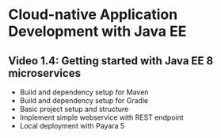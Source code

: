 # Cloud-native Application Development with Java EE

## Video 1.4: Getting started with Java EE 8 microservices

- Build and dependency setup for Maven
- Build and dependency setup for Gradle
- Basic project setup and structure
- Implement simple webservice with REST endpoint
- Local deployment with Payara 5

